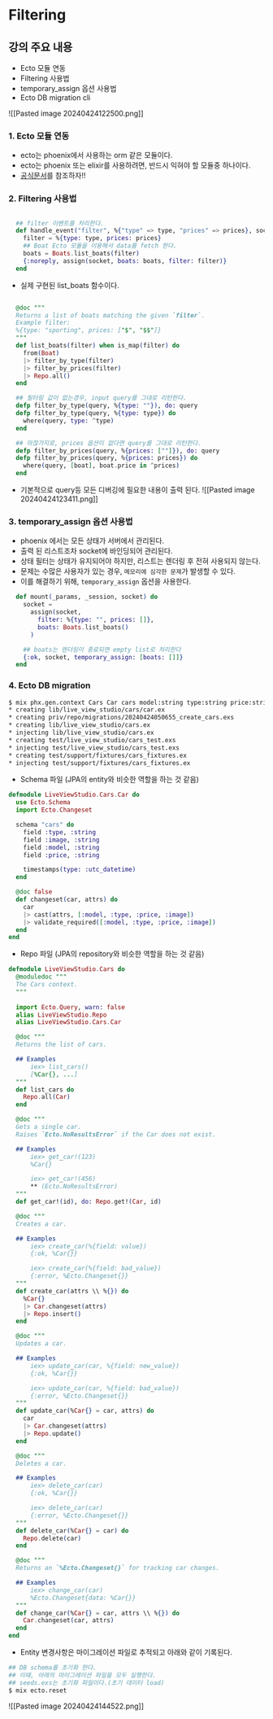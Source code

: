 # Filtering

## 강의 주요 내용

* Ecto 모듈 연동
* Filtering 사용법
* temporary_assign 옵션 사용법
* Ecto DB migration cli

![[Pasted image 20240424122500.png]]

### 1. Ecto 모듈 연동

* ecto는 phoenix에서 사용하는 orm 같은 모듈이다.
* ecto는 phoenix 또는 elixir를 사용하려면, 반드시 익혀야 할 모듈중 하나이다.
* [공식문서](https://hexdocs.pm/ecto/Ecto.html)를 참조하자!!

### 2. Filtering 사용법

```elixir

  ## filter 이벤트를 처리한다.
  def handle_event("filter", %{"type" => type, "prices" => prices}, socket) do
    filter = %{type: type, prices: prices}
    ## Boat Ecto 모듈을 이용해서 data를 fetch 한다.
    boats = Boats.list_boats(filter)
    {:noreply, assign(socket, boats: boats, filter: filter)}
  end
```

* 실제 구현된 list_boats 함수이다.
```elixir

  @doc """
  Returns a list of boats matching the given `filter`. 
  Example filter:
  %{type: "sporting", prices: ["$", "$$"]}
  """
  def list_boats(filter) when is_map(filter) do
    from(Boat)
    |> filter_by_type(filter)
    |> filter_by_prices(filter)
    |> Repo.all()
  end

  ## 필터링 값이 없는경우, input query를 그대로 리턴한다.
  defp filter_by_type(query, %{type: ""}), do: query  
  defp filter_by_type(query, %{type: type}) do
    where(query, type: ^type)
  end  

  ## 마찮가지로, prices 옵션이 없다면 query를 그대로 리턴한다.
  defp filter_by_prices(query, %{prices: [""]}), do: query
  defp filter_by_prices(query, %{prices: prices}) do
    where(query, [boat], boat.price in ^prices)
  end
```

* 기본적으로 query등 모든 디버깅에 필요한 내용이 출력 된다.
![[Pasted image 20240424123411.png]]

### 3. temporary_assign 옵션 사용법

* phoenix 에서는 모든 상태가 서버에서 관리된다.
* 출력 된 리스트조차 socket에 바인딩되어 관리된다.
* 상태 필터는 상태가 유지되어야 하지만, 리스트는 렌더링 후 전혀 사용되지 않는다.
* 문제는 수많은 사용자가 있는 경우, `메모리에 심각한 문제`가 발생할 수 있다.
* 이를 해결하기 위해, `temporary_assign` 옵션을 사용한다.

```elixir
  def mount(_params, _session, socket) do
    socket =
      assign(socket,
        filter: %{type: "", prices: []},
        boats: Boats.list_boats()
      )  

    ## boats는 렌더링이 종료되면 empty list로 처리한다
    {:ok, socket, temporary_assign: [boats: []]}
  end
```


### 4. Ecto DB migration

```bash
$ mix phx.gen.context Cars Car cars model:string type:string price:string image:string
* creating lib/live_view_studio/cars/car.ex
* creating priv/repo/migrations/20240424050655_create_cars.exs
* creating lib/live_view_studio/cars.ex
* injecting lib/live_view_studio/cars.ex
* creating test/live_view_studio/cars_test.exs
* injecting test/live_view_studio/cars_test.exs
* creating test/support/fixtures/cars_fixtures.ex
* injecting test/support/fixtures/cars_fixtures.ex
```

* Schema 파일 (JPA의 entity와 비슷한 역할을 하는 것 같음)
```elixir
defmodule LiveViewStudio.Cars.Car do
  use Ecto.Schema
  import Ecto.Changeset  

  schema "cars" do
    field :type, :string
    field :image, :string
    field :model, :string
    field :price, :string  

    timestamps(type: :utc_datetime)
  end  

  @doc false
  def changeset(car, attrs) do
    car
    |> cast(attrs, [:model, :type, :price, :image])
    |> validate_required([:model, :type, :price, :image])
  end
end
```

* Repo 파일 (JPA의 repository와 비슷한 역할을 하는 것 같음)
```elixir
defmodule LiveViewStudio.Cars do
  @moduledoc """
  The Cars context.
  """
  
  import Ecto.Query, warn: false
  alias LiveViewStudio.Repo
  alias LiveViewStudio.Cars.Car  

  @doc """
  Returns the list of cars.  

  ## Examples
      iex> list_cars()
      [%Car{}, ...]
  """
  def list_cars do
    Repo.all(Car)
  end  

  @doc """
  Gets a single car.
  Raises `Ecto.NoResultsError` if the Car does not exist. 

  ## Examples
      iex> get_car!(123)
      %Car{}  

      iex> get_car!(456)
      ** (Ecto.NoResultsError)
  """
  def get_car!(id), do: Repo.get!(Car, id)  

  @doc """
  Creates a car. 

  ## Examples
      iex> create_car(%{field: value})
      {:ok, %Car{}} 

      iex> create_car(%{field: bad_value})
      {:error, %Ecto.Changeset{}}
  """
  def create_car(attrs \\ %{}) do
    %Car{}
    |> Car.changeset(attrs)
    |> Repo.insert()
  end  

  @doc """
  Updates a car.  

  ## Examples
      iex> update_car(car, %{field: new_value})
      {:ok, %Car{}}  

      iex> update_car(car, %{field: bad_value})
      {:error, %Ecto.Changeset{}}
  """
  def update_car(%Car{} = car, attrs) do
    car
    |> Car.changeset(attrs)
    |> Repo.update()
  end  

  @doc """
  Deletes a car.  

  ## Examples
      iex> delete_car(car)
      {:ok, %Car{}}  

      iex> delete_car(car)
      {:error, %Ecto.Changeset{}}
  """
  def delete_car(%Car{} = car) do
    Repo.delete(car)
  end  

  @doc """
  Returns an `%Ecto.Changeset{}` for tracking car changes.  

  ## Examples
      iex> change_car(car)
      %Ecto.Changeset{data: %Car{}}
  """
  def change_car(%Car{} = car, attrs \\ %{}) do
    Car.changeset(car, attrs)
  end
end
```

* Entity 변경사항은 마이그레이션 파일로 추적되고 아래와 같이 기록된다.

```bash
## DB schema를 초기화 한다. 
## 이때, 아래의 마이그레이션 파일을 모두 실행한다.
## seeds.exs는 초기화 파일이다.(초기 데이터 load)
$ mix ecto.reset
```

![[Pasted image 20240424144522.png]]